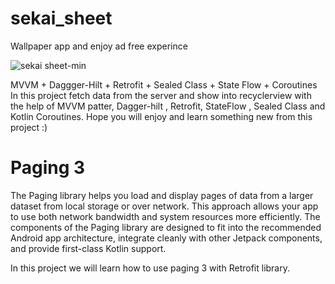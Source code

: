 # sekai_sheet

Wallpaper app  and enjoy ad free experince 

![sekai sheet-min](https://user-images.githubusercontent.com/56149022/220548026-021f4ffc-8605-4591-a0fa-59be52d08bde.jpg)




MVVM + Daggger-Hilt + Retrofit + Sealed Class + State Flow + Coroutines In this project fetch data from the server and show into recyclerview with the help of MVVM patter, Dagger-hilt , Retrofit, StateFlow , Sealed Class and Kotlin Coroutines. Hope you will enjoy and learn something new from this project :)

<H1>Paging 3 </H1>

<p>The Paging library helps you load and display pages of data from a larger dataset from local storage or over network. This approach allows your app to use both network bandwidth and system resources more efficiently. The components of the Paging library are designed to fit into the recommended Android app architecture, integrate cleanly with other Jetpack components, and provide first-class Kotlin support.

In this project we will learn how to use paging 3 with Retrofit library.</p>
